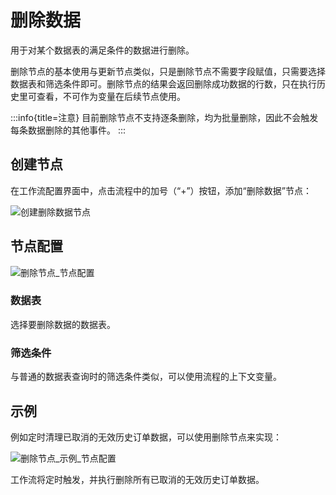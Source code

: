 # 删除数据

用于对某个数据表的满足条件的数据进行删除。

删除节点的基本使用与更新节点类似，只是删除节点不需要字段赋值，只需要选择数据表和筛选条件即可。删除节点的结果会返回删除成功数据的行数，只在执行历史里可查看，不可作为变量在后续节点使用。

:::info{title=注意}
目前删除节点不支持逐条删除，均为批量删除，因此不会触发每条数据删除的其他事件。
:::

## 创建节点

在工作流配置界面中，点击流程中的加号（“+”）按钮，添加“删除数据”节点：

![创建删除数据节点](https://github.com/nocobase/nocobase/assets/525658/ca9d34fb-df6b-4b8a-bd14-9b4473e546c8)

## 节点配置

![删除节点_节点配置](https://github.com/nocobase/nocobase/assets/525658/6cdd0036-3188-43f5-b956-916af6afcb01)

### 数据表

选择要删除数据的数据表。

### 筛选条件

与普通的数据表查询时的筛选条件类似，可以使用流程的上下文变量。

## 示例

例如定时清理已取消的无效历史订单数据，可以使用删除节点来实现：

![删除节点_示例_节点配置](https://github.com/nocobase/nocobase/assets/525658/ec0e0802-eae1-4201-ac8c-471f3458ee93)

工作流将定时触发，并执行删除所有已取消的无效历史订单数据。

